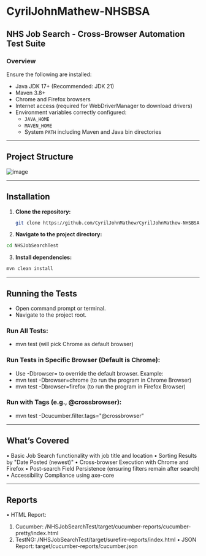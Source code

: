 # CyrilJohnMathew-NHSBSA

## NHS Job Search - Cross-Browser Automation Test Suite
### Overview 
Ensure the following are installed:
- Java JDK 17+ (Recommended: JDK 21)
- Maven 3.8+
- Chrome and Firefox browsers
- Internet access (required for WebDriverManager to download drivers)
- Environment variables correctly configured:
  - `JAVA_HOME`
  - `MAVEN_HOME`
  - System `PATH` including Maven and Java bin directories
--------------------------------------------------------------
## Project Structure

![image](https://github.com/user-attachments/assets/dc207cf2-2605-43ac-8108-8295117b73a1)

-------------------------------------------------------------

## Installation

1. **Clone the repository:**
   ```bash
   git clone https://github.com/CyrilJohnMathew/CyrilJohnMathew-NHSBSA.git
2. **Navigate to the project directory:**
  ```bash
  cd NHSJobSearchTest
 ```
3. **Install dependencies:**
  ```bash
mvn clean install
```
-------------------------------------------------------------
## Running the Tests
* Open command prompt or terminal.
* Navigate to the project root. 
### Run All Tests:
* mvn test  (will pick Chrome as default browser)
### Run Tests in Specific Browser (Default is Chrome):
* Use -Dbrowser=<browser> to override the default browser. 
Example:
* mvn test -Dbrowser=chrome (to run the program in Chrome Browser)
* mvn test -Dbrowser=firefox (to run the program in Firefox Browser)
### Run with Tags (e.g., @crossbrowser):
* mvn test -Dcucumber.filter.tags="@crossbrowser"

--------------------------------------------------------------
## What’s Covered
•	Basic Job Search functionality with job title and location
•	Sorting Results by "Date Posted (newest)"
•	Cross-browser Execution with Chrome and Firefox
•	Post-search Field Persistence (ensuring filters remain after search)
•	Accessibility Compliance using axe-core

-------------------------------------------------------------
## Reports
•	HTML Report:
1. Cucumber: /NHSJobSearchTest/target/cucumber-reports/cucumber-pretty/index.html
2. TestNG: /NHSJobSearchTest/target/surefire-reports/index.html
•	JSON Report: target/cucumber-reports/cucumber.json
